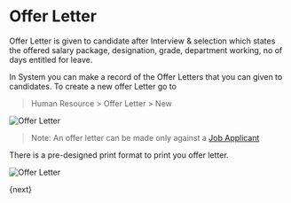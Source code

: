 <!-- add-breadcrumbs -->
# Offer Letter

Offer Letter is given to candidate after Interview & selection which states the offered salary package, 
designation, grade, department working, no of days entitled for leave.

In System you can make a record of the Offer Letters that you can given to candidates. To create a new offer Letter go to 

> Human Resource > Offer Letter > New

<img class="screenshot" alt="Offer Letter" src="/docs/assets/img/human-resources/offer-letter.png">

> Note: An offer letter can be made only against a [Job Applicant](/docs/user/manual/en/human-resources/job-applicant.html)

There is a pre-designed print format to print you offer letter.

<img class="screenshot" alt="Offer Letter" src="/docs/assets/img/human-resources/offer-letter-print.png">

{next}